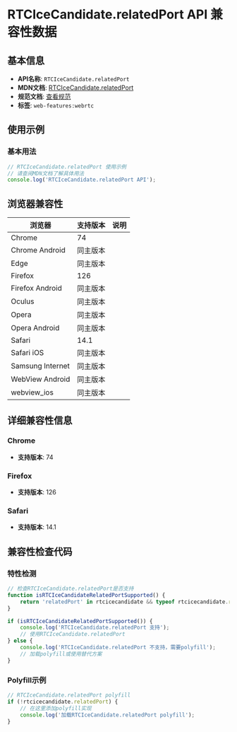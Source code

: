 # RTCIceCandidate.relatedPort API 兼容性数据

## 基本信息

- **API名称**: `RTCIceCandidate.relatedPort`
- **MDN文档**: [RTCIceCandidate.relatedPort](https://developer.mozilla.org/docs/Web/API/RTCIceCandidate/relatedPort)
- **规范文档**: [查看规范](https://w3c.github.io/webrtc-pc/#dom-rtcicecandidate-relatedport)
- **标签**: `web-features:webrtc`

## 使用示例

### 基本用法

```javascript
// RTCIceCandidate.relatedPort 使用示例
// 请查阅MDN文档了解具体用法
console.log('RTCIceCandidate.relatedPort API');
```

## 浏览器兼容性

| 浏览器 | 支持版本 | 说明 |
|--------|----------|------|
| Chrome | 74 |  |
| Chrome Android | 同主版本 |  |
| Edge | 同主版本 |  |
| Firefox | 126 |  |
| Firefox Android | 同主版本 |  |
| Oculus | 同主版本 |  |
| Opera | 同主版本 |  |
| Opera Android | 同主版本 |  |
| Safari | 14.1 |  |
| Safari iOS | 同主版本 |  |
| Samsung Internet | 同主版本 |  |
| WebView Android | 同主版本 |  |
| webview_ios | 同主版本 |  |

## 详细兼容性信息

### Chrome

- **支持版本**: 74

### Firefox

- **支持版本**: 126

### Safari

- **支持版本**: 14.1

## 兼容性检查代码

### 特性检测

```javascript
// 检查RTCIceCandidate.relatedPort是否支持
function isRTCIceCandidateRelatedPortSupported() {
    return 'relatedPort' in rtcicecandidate && typeof rtcicecandidate.relatedPort === 'function';
}

if (isRTCIceCandidateRelatedPortSupported()) {
    console.log('RTCIceCandidate.relatedPort 支持');
    // 使用RTCIceCandidate.relatedPort
} else {
    console.log('RTCIceCandidate.relatedPort 不支持，需要polyfill');
    // 加载polyfill或使用替代方案
}
```

### Polyfill示例

```javascript
// RTCIceCandidate.relatedPort polyfill
if (!rtcicecandidate.relatedPort) {
    // 在这里添加polyfill实现
    console.log('加载RTCIceCandidate.relatedPort polyfill');
}
```

